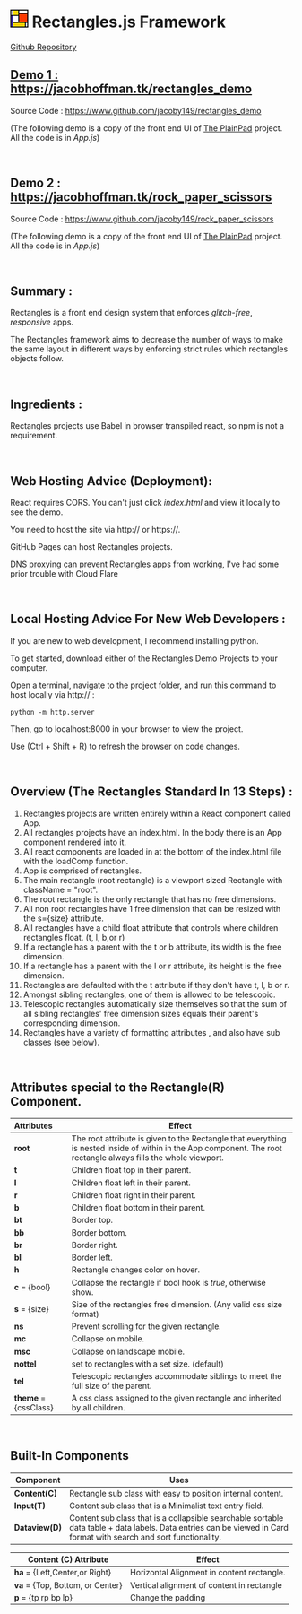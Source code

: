 # <img src="Rectangles.jpg" style="image-rendering:pixelated;" /> Rectangles.js Framework 

<a href="github.com/jacoby149/rectangles">Github Repository

## Demo 1 :  <a href="https://jacobhoffman.tk/rectangles_demo">https://jacobhoffman.tk/rectangles_demo</a>

Source Code : <a href="https://www.github.com/jacoby149/rectangles_demo">https://www.github.com/jacoby149/rectangles_demo</a>

(The following demo is a copy of the front end UI of <a href = "https://alextselegidis.com/try/plainpad-standalone/#/notes">The PlainPad</a> project. All the code is in *App.js*) 

<br>

## Demo 2 :  <a href="https://jacobhoffman.tk/rectangles_demo">https://jacobhoffman.tk/rock_paper_scissors</a>

Source Code : <a href="https://www.github.com/jacoby149/rock_paper_scissors">https://www.github.com/jacoby149/rock_paper_scissors</a>

(The following demo is a copy of the front end UI of <a href = "https://alextselegidis.com/try/plainpad-standalone/#/notes">The PlainPad</a> project. All the code is in *App.js*) 

<br>

## 

## Summary :

Rectangles is a front end design system that enforces *glitch-free*, *responsive* apps.

The Rectangles framework aims to decrease the number of ways to make the same layout in different ways by enforcing strict rules which rectangles objects follow.

<br>

## Ingredients :

Rectangles projects use Babel in browser transpiled react, so npm is not a requirement.

<br>

## Web Hosting Advice (Deployment):

React requires CORS. You can't just click *index.html* and view it locally to see the demo.

You need to host the site via http:// or https://. 

GitHub Pages can host Rectangles projects.

DNS proxying can prevent Rectangles apps from working, I've had some prior trouble with Cloud Flare

<br>

## Local Hosting Advice For New Web Developers :

If you are new to web development, I recommend installing python. 

To get started, download either of the Rectangles Demo Projects to your computer.

Open a terminal, navigate to the project folder, and run this command to host locally via http:// :

```
python -m http.server
```

Then, go to localhost:8000 in your browser to view the project. 

Use (Ctrl + Shift + R) to refresh the browser on code changes.

<br>

## Overview (The Rectangles Standard In 13 Steps) : 

1. Rectangles projects are written entirely within a React component called App.
2. All rectangles projects have an index.html. In the body there is an App component rendered into it.
3. All react components are loaded in at the bottom of the index.html file with the loadComp function.
4. App is comprised of rectangles.
5. The main rectangle (root rectangle) is a viewport sized Rectangle with className = "root".
6. The root rectangle is the only rectangle that has no free dimensions.
7. All non root rectangles have 1 free dimension that can be resized with the s={size} attribute.
8. All rectangles have a child float attribute that controls where children rectangles float. (t, l, b,or r)
9. If a rectangle has a parent with the t or b attribute, its width is the free dimension.
10. If a rectangle has a parent with the l or r attribute, its height is the free dimension.
11. Rectangles are defaulted with the t attribute if they don't have t, l, b or r.
12. Amongst sibling rectangles, one of them is allowed to be telescopic.
13. Telescopic rectangles automatically size themselves so that the sum of all sibling rectangles' free dimension sizes equals their parent's corresponding dimension.
14. Rectangles have a variety of formatting attributes , and also have sub classes (see below).

<br>

## Attributes special to the Rectangle(R) Component. 

| Attributes             | Effect                                                       |
| :--------------------- | ------------------------------------------------------------ |
| **root**               | The root attribute is given to the Rectangle that everything is nested inside of within in the App component. The root rectangle always fills the whole viewport. |
| **t**                  | Children float top in their parent.                          |
| **l**                  | Children float left in their parent.                         |
| **r**                  | Children float right in their parent.                        |
| **b**                  | Children float bottom in their parent.                       |
| **bt**                 | Border top.                                                  |
| **bb**                 | Border bottom.                                               |
| **br**                 | Border right.                                                |
| **bl**                 | Border left.                                                 |
| **h**                  | Rectangle changes color on hover.                            |
| **c** = {bool}         | Collapse the rectangle if bool hook is *true*, otherwise show. |
| **s** = {size}         | Size of the rectangles free dimension. (Any valid css size format) |
| **ns**                 | Prevent scrolling for the given rectangle.                   |
| **mc**                 | Collapse on mobile.                                          |
| **msc**                | Collapse on landscape mobile.                                |
| **nottel**             | set to rectangles with a set size. (default)                 |
| **tel**                | Telescopic rectangles accommodate siblings to meet the full size of the parent. |
| **theme** = {cssClass} | A css class assigned to the given rectangle and inherited by all children. |

<br>

## Built-In Components

| Component       | Uses                                                         |
| --------------- | ------------------------------------------------------------ |
| **Content(C)**  | Rectangle sub class with easy to position internal content.  |
| **Input(T)**    | Content sub class that is a Minimalist text entry field.     |
| **Dataview(D)** | Content sub class that is a collapsible searchable sortable data table + data labels. Data entries can be viewed in Card format with search and sort functionality. |

| Content (C) Attribute             | Effect                                     |
| --------------------------------- | ------------------------------------------ |
| **ha** = {Left,Center,or Right}   | Horizontal Alignment in content rectangle. |
| **va** = {Top, Bottom, or Center} | Vertical alignment of content in rectangle |
| **p** = {tp rp bp lp}             | Change the padding                         |

